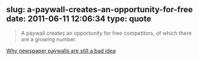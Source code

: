slug: a-paywall-creates-an-opportunity-for-free
date: 2011-06-11 12:06:34
type: quote
---

> A paywall creates an opportunity for free competitors, of which there are a growing number.

[Why newspaper paywalls are still a bad idea](http://gigaom.com/2011/06/06/why-newspaper-paywalls-are-still-a-bad-idea/?utm_source=feedburner&utm_medium=feed&utm_campaign=Feed%3A+OmMalik+%28GigaOM%3A+Tech%29)

